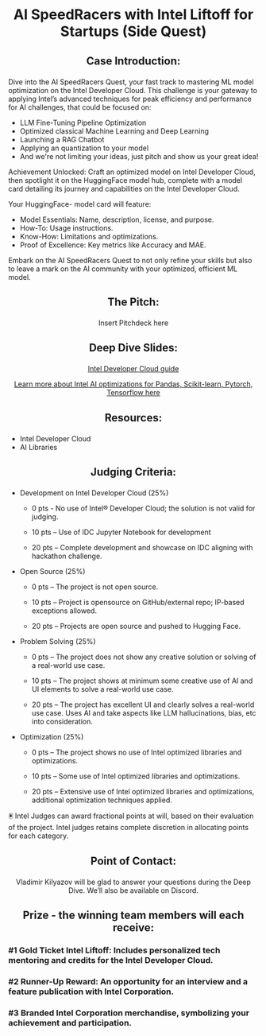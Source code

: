 # <p align="center"> AI SpeedRacers with Intel Liftoff for Startups (Side Quest) </p>

## <p align="center"> Case Introduction: </p>

Dive into the AI SpeedRacers Quest, your fast track to mastering ML model optimization on the Intel Developer Cloud. This challenge is your gateway to applying Intel’s advanced techniques for peak efficiency and performance for AI challenges, that could be focused on:
- LLM Fine-Tuning Pipeline Optimization
- Optimized classical Machine Learning and Deep Learning 
- Launching a RAG Chatbot
- Applying an quantization to your model
- And we're not limiting your ideas, just pitch and show us your great idea!
 
Achievement Unlocked:
Craft an optimized model on Intel Developer Cloud, then spotlight it on the HuggingFace model hub, complete with a model card detailing its journey and capabilities on the Intel Developer Cloud. 

Your HuggingFace- model card will feature:
- Model Essentials: Name, description, license, and purpose.
- How-To: Usage instructions.
- Know-How: Limitations and optimizations.
- Proof of Excellence: Key metrics like Accuracy and MAE.
 
Embark on the AI SpeedRacers Quest to not only refine your skills but also to leave a mark on the AI community with your optimized, efficient ML model.

## <p align="center"> The Pitch: </p>

<p align="center"> Insert Pitchdeck here </p>

## <p align="center"> Deep Dive Slides: </p>

<p align="center">
 <a href="https://github.com/START-Hack/Intel_Liftoff_STARTHACK24/blob/main/IDC_guide.pdf">Intel Developer Cloud guide</a>
</p>
<p align="center">
 <a href="https://github.com/START-Hack/Intel_Liftoff_STARTHACK24/blob/main/Intel_AI_tools.pdf">Learn more about Intel AI optimizations for Pandas, Scikit-learn, Pytorch, Tensorflow here</a>
</p>


##  <p align="center"> Resources: </p>
- Intel Developer Cloud
- AI Libraries


## <p align="center"> Judging Criteria: </p>

 - Development on Intel Developer Cloud (25%) 

   - 0 pts - No use of Intel® Developer Cloud; the solution is not valid for judging. 

   - 10 pts – Use of IDC Jupyter Notebook for development 

   - 20 pts – Complete development and showcase on IDC aligning with hackathon challenge. 

 - Open Source (25%) 

   - 0 pts – The project is not open source. 

   - 10 pts – Project is opensource on GitHub/external repo; IP-based exceptions allowed. 

   - 20 pts – Projects are open source and pushed to Hugging Face. 

 - Problem Solving (25%) 

   - 0 pts – The project does not show any creative solution or solving of a real-world use case. 

   - 10 pts – The project shows at minimum some creative use of AI and UI elements to solve a real-world use case. 

   - 20 pts – The project has excellent UI and clearly solves a real-world use case. Uses AI and take aspects like LLM hallucinations, bias, etc into consideration. 

 - Optimization (25%) 

   - 0 pts – The project shows no use of Intel optimized libraries and optimizations. 

   - 10 pts – Some use of Intel optimized libraries and optimizations. 

   - 20 pts – Extensive use of Intel optimized libraries and optimizations, additional optimization techniques applied.
  
🖲️ Intel Judges can award fractional points at will, based on their evaluation of the project. Intel judges retains complete discretion in allocating points for each category. 

## <p align="center"> Point of Contact: </p>

<p align="center"> Vladimir Kilyazov will be glad to answer your questions during the Deep Dive. We’ll also be available on Discord. </p>


## <p align="center"> Prize - the winning team members will each receive: </p>

### #1 Gold Ticket Intel Liftoff: Includes personalized tech mentoring and credits for the Intel Developer Cloud.
### #2 Runner-Up Reward: An opportunity for an interview and a feature publication with Intel Corporation.
### #3 Branded Intel Corporation merchandise, symbolizing your achievement and participation.



